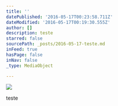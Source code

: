 ```yaml
---
title: ''
datePublished: '2016-05-17T00:23:58.711Z'
dateModified: '2016-05-17T00:19:30.555Z'
author: []
description: teste
starred: false
sourcePath: _posts/2016-05-17-teste.md
inFeed: true
hasPage: false
inNav: false
_type: MediaObject

---
```

![](https://the-grid-user-content.s3-us-west-2.amazonaws.com/90afb468-3122-47fe-8a7b-34df5411316e.jpg)

teste